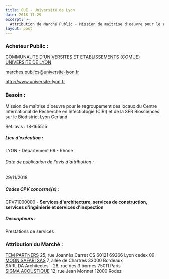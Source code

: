 ```yaml
---
title: CUE - Université de Lyon
date: 2018-11-29
excerpt: >-
  Attribution de Marché Public - Mission de maîtrise d'oeuvre pour le regroupement des locaux du Centre International de Recherche en Infectiologie (CIRI) et de la SFR Biosciences sur le Biodistrict Lyon Gerland
layout: post
---
```


### Acheteur Public : 
<a href="/acheteur-132/siren-130021363"> COMMUNAUTE D'UNIVERSITES ET ETABLISSEMENTS (COMUE) UNIVERSITE DE LYON</a><br/>



marches.publics@universite-lyon.fr


http://www.universite-lyon.fr
### Besoin :

Mission de maîtrise d'oeuvre pour le regroupement des locaux du Centre International de Recherche en Infectiologie (CIRI) et de la SFR Biosciences sur le Biodistrict Lyon Gerland

Ref. avis : 18-165515


##### Lieu d'exécution :

LYON - Département 69 - Rhône

###### Date de publication de l'avis d'attribution : 
29/11/2018

##### Codes CPV concerné(s) :
CPV71000000 - **Services d'architecture, services de construction, services d'ingénierie et services d'inspection** <br/>

##### Descripteurs :
Prestations de services <br/>

### Attribution du Marché :
<a href="/entreprise-563/siren-451587562"> TEM PARTNERS</a>    25, rue Joannès Carret CS 60121 69266 Lyon cedex 09 <br/>
<a href="/entreprise-562/siren-444177935"> MOON SAFARI SAS</a>    7, allée de Chartres 33000 Bordeaux <br/>
SARL DA Architectes - 28, rue des 3 bornes 75011 Paris <br/>
<a href="/entreprise-570/siren-518169347"> SIGMA ACOUSTIQUE</a>    12, rue Jean Monnet 12000 Rodez <br/>
